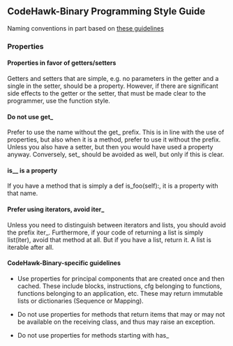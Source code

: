## CodeHawk-Binary Programming Style Guide

Naming conventions in part based on
[these guidelines](https://python-consistency.readthedocs.io/en/latest/conventions.html)

### Properties

#### Properties in favor of getters/setters

Getters and setters that are simple, e.g. no parameters in the getter and a single in the setter,
should be a property. However, if there are significant side effects to the getter or the setter,
that must be made clear to the programmer, use the function style.

#### Do not use get_

Prefer to use the name without the get_ prefix. This is in line with the use of properties, but
also when it is a method, prefer to use it without the prefix. Unless you also have a setter,
but then you would have used a property anyway. Conversely, set_ should be avoided as well,
but only if this is clear.

#### is__ is a property

If you have a method that is simply a def is_foo(self):, it is a property with that name.

#### Prefer using iterators, avoid iter_

Unless you need to distinguish between iterators and lists, you should avoid the prefix iter_.
Furthermore, if your code of returning a list is simply list(iter), avoid that method at all.
But if you have a list, return it. A list is iterable after all.


#### CodeHawk-Binary-specific guidelines

- Use properties for principal components that are created once and then cached. These
  include blocks, instructions, cfg belonging to functions, functions belonging to an
  application, etc. These may return immutable lists or dictionaries (Sequence or
  Mapping).

- Do not use properties for methods that return items that may or may not be available on
  the receiving class, and thus may raise an exception.

- Do not use properties for methods starting with has_